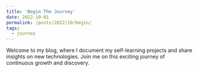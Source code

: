 ```yaml
---
title: 'Begin The Journey'
date: 2022-10-01
permalink: /posts/2022/10/begin/
tags:
  - journey
---
```



Welcome to my blog, where I document my self-learning projects and share insights on new technologies. Join me on this exciting journey of continuous growth and discovery.


